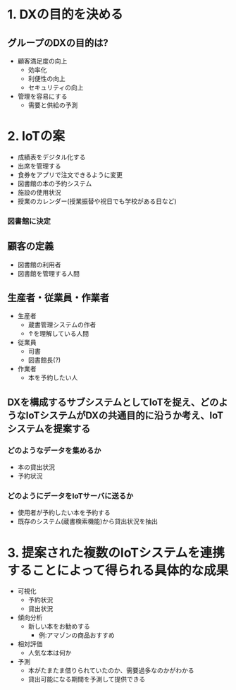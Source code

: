 # 1. DXの目的を決める

## グループのDXの目的は?

- 顧客満足度の向上
  - 効率化
  - 利便性の向上
  - セキュリティの向上
- 管理を容易にする
  - 需要と供給の予測
  
# 2. IoTの案

- 成績表をデジタル化する
- 出席を管理する
- 食券をアプリで注文できるように変更
- 図書館の本の予約システム
- 施設の使用状況
- 授業のカレンダー(授業振替や祝日でも学校がある日など)

### 図書館に決定

## 顧客の定義

- 図書館の利用者
- 図書館を管理する人間

## 生産者・従業員・作業者

- 生産者
  - 蔵書管理システムの作者
  - ↑を理解している人間
- 従業員
  - 司書
  - 図書館長(?)
- 作業者
  - 本を予約したい人

## DXを構成するサブシステムとしてIoTを捉え、どのようなIoTシステムがDXの共通目的に沿うか考え、IoTシステムを提案する

### どのようなデータを集めるか

- 本の貸出状況
- 予約状況

### どのようにデータをIoTサーバに送るか

- 使用者が予約したい本を予約する
- 既存のシステム(蔵書検索機能)から貸出状況を抽出

# 3. 提案された複数のIoTシステムを連携することによって得られる具体的な成果

- 可視化
  - 予約状況
  - 貸出状況
- 傾向分析
  - 新しい本をお勧めする
    - 例:アマゾンの商品おすすめ
- 相対評価
  - 人気な本は何か
- 予測
  - 本がたまたま借りられていたのか、需要過多なのかがわかる
  - 貸出可能になる期間を予測して提供できる